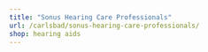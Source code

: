 ```yaml
---
title: "Sonus Hearing Care Professionals"
url: /carlsbad/sonus-hearing-care-professionals/
shop: hearing aids
---
```

